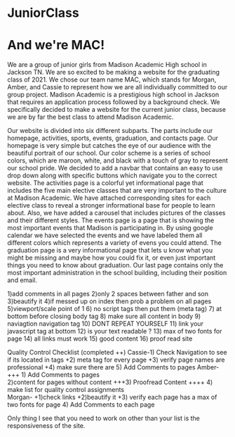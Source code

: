 # JuniorClass

<h1>And we're MAC!</h1>
We are a group of junior girls from Madison Academic High school in Jackson TN. We are so excited to be making a website for the graduating class of 2021. We chose our team name MAC, which stands for Morgan, Amber, and Cassie to represent how we are all individually committed to our group project. Madison Academic is a prestigious high school in Jackson that requires an application process followed by a background check. We specifically decided to make a website for the current junior class, because we are by far the best class to attend Madison Academic.

Our website is divided into six different subparts. The parts include our homepage, activities, sports, events, graduation, and contacts page. Our homepage is very simple but catches the eye of our audience with the beautiful portrait of our school. Our color scheme is a series of school colors, which are maroon, white, and black with a touch of gray to represent our school pride. We decided to add a navbar that contains an easy to use drop down along with specific buttons which navigate you to the correct website.  The activities page is a colorful yet informational page that includes the five main elective classes that are very important to the culture at Madison Academic. We have attached corresponding sites for each elective class to reveal a stronger informational base for people to learn about. Also, we have added a carousel that includes pictures of the classes and their different styles. The events page is a page that is showing the most important events that Madison is participating in. By using google calendar we have selected the events and we have labeled them all different colors which represents a variety of evens you could attend. The graduation page is a very informational page that lets u know what you might be missing and maybe how you could fix it, or even just important things you need to know about graduation. Our last page contains only the most important administration in the school building, including their position and email.  


1)add comments in all pages
2)only 2 spaces between father and son
3)beautify it
4)if messed up on index then prob a problem on all pages
5)viewport/scale point of 1
6) no script tags then put them (meta tag)
7) at bottom before closing body tag
8) make sure all content in body
9) naviagtion navigation tag
10) DONT REPEAT YOURSELF
11) link your javascript tag at bottom
12) is your text readable ?
13) max of two fonts for page
14) all links must work
15) good content
16) proof read site

Quality Control Checklist   (completed ++)
Cassie-1) Check Navigation to see if its located in tags
        +2) meta tag for every page
        +3) verify page names are professional
        +4) make sure there are
        5) Add Comments to pages
Amber-+++ 1) Add Comments to pages  
      2)content for pages without content
       +++3) Proofread Content
      ++++ 4) make list for quality control assignments  
Morgan- +1)check links
        +2)beautify it
        +3) verify each page has a max of two fonts for page
        4) Add Comments to each page


Only thing I see that you need to work on other than your list is the responsiveness of the site.
